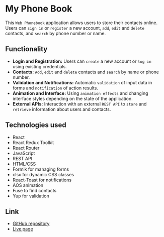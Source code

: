 # My Phone Book

This `Web Phonebook` application allows users to store their contacts online. Users can `sign in` or `register` a new account, `add`, `edit` and `delete` contacts, and `search` by phone number or name.

## Functionality

- **Login and Registration:** Users can `create` a new account or `log in` using existing credentials.
- **Contacts:** `Add`, `edit` and `delete` contacts and `search` by name or phone number.
- **Validation and Notifications:** Automatic `validation` of input data in forms and `notification` of action results.
- **Animation and Interface:** Using `animation effects` and changing interface styles depending on the state of the application.
- **External APIs:** Interaction with an external `REST API` to `store` and `retrieve` information about users and contacts.

## Technologies used

- React
- React Redux Toolkit
- React Router
- JavaScript
- REST API
- HTML/CSS
- Formik for managing forms
- clsx for dynamic CSS classes
- React-Toast for notifications
- AOS animation
- Fuse to find contacts
- Yup for validation

## Link

- [GitHub repository](https://github.com/KristinaHranovska/goit-react-hw-08)
- [Live page](https://goit-react-hw-08-fawn.vercel.app/)
